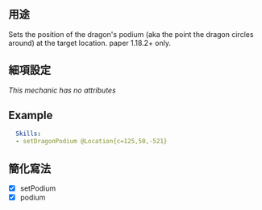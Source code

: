 ## 用途
Sets the position of the dragon's podium (aka the point the dragon circles around) at the target location. paper 1.18.2+ only.

## 細項設定
*This mechanic has no attributes*

## Example
```yaml
  Skills:
  - setDragonPodium @Location{c=125,50,-521}
```

## 簡化寫法
- [x] setPodium
- [x] podium